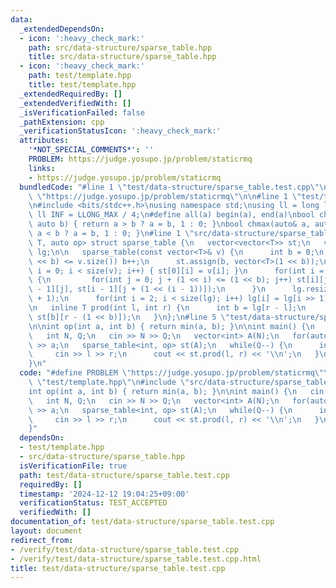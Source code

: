 ```yaml
---
data:
  _extendedDependsOn:
  - icon: ':heavy_check_mark:'
    path: src/data-structure/sparse_table.hpp
    title: src/data-structure/sparse_table.hpp
  - icon: ':heavy_check_mark:'
    path: test/template.hpp
    title: test/template.hpp
  _extendedRequiredBy: []
  _extendedVerifiedWith: []
  _isVerificationFailed: false
  _pathExtension: cpp
  _verificationStatusIcon: ':heavy_check_mark:'
  attributes:
    '*NOT_SPECIAL_COMMENTS*': ''
    PROBLEM: https://judge.yosupo.jp/problem/staticrmq
    links:
    - https://judge.yosupo.jp/problem/staticrmq
  bundledCode: "#line 1 \"test/data-structure/sparse_table.test.cpp\"\n#define PROBLEM\
    \ \"https://judge.yosupo.jp/problem/staticrmq\"\n\n#line 1 \"test/template.hpp\"\
    \n#include <bits/stdc++.h>\nusing namespace std;\nusing ll = long long;\nconst\
    \ ll INF = LLONG_MAX / 4;\n#define all(a) begin(a), end(a)\nbool chmin(auto& a,\
    \ auto b) { return a > b ? a = b, 1 : 0; }\nbool chmax(auto& a, auto b) { return\
    \ a < b ? a = b, 1 : 0; }\n#line 1 \"src/data-structure/sparse_table.hpp\"\ntemplate<typename\
    \ T, auto op> struct sparse_table {\n   vector<vector<T>> st;\n   vector<int>\
    \ lg;\n\n   sparse_table(const vector<T>& v) {\n      int b = 0;\n      while((1\
    \ << b) <= v.size()) b++;\n      st.assign(b, vector<T>(1 << b));\n      for(int\
    \ i = 0; i < size(v); i++) { st[0][i] = v[i]; }\n      for(int i = 1; i < b; i++)\
    \ {\n         for(int j = 0; j + (1 << i) <= (1 << b); j++) st[i][j] = op(st[i\
    \ - 1][j], st[i - 1][j + (1 << (i - 1))]);\n      }\n      lg.resize(v.size()\
    \ + 1);\n      for(int i = 2; i < size(lg); i++) lg[i] = lg[i >> 1] + 1;\n   }\n\
    \n   inline T prod(int l, int r) {\n      int b = lg[r - l];\n      return op(st[b][l],\
    \ st[b][r - (1 << b)]);\n   }\n};\n#line 5 \"test/data-structure/sparse_table.test.cpp\"\
    \n\nint op(int a, int b) { return min(a, b); }\n\nint main() {\n   cin.tie(0)->sync_with_stdio(0);\n\
    \   int N, Q;\n   cin >> N >> Q;\n   vector<int> A(N);\n   for(auto&& a : A) cin\
    \ >> a;\n   sparse_table<int, op> st(A);\n   while(Q--) {\n      int l, r;\n \
    \     cin >> l >> r;\n      cout << st.prod(l, r) << '\\n';\n   }\n   return 0;\n\
    }\n"
  code: "#define PROBLEM \"https://judge.yosupo.jp/problem/staticrmq\"\n\n#include\
    \ \"test/template.hpp\"\n#include \"src/data-structure/sparse_table.hpp\"\n\n\
    int op(int a, int b) { return min(a, b); }\n\nint main() {\n   cin.tie(0)->sync_with_stdio(0);\n\
    \   int N, Q;\n   cin >> N >> Q;\n   vector<int> A(N);\n   for(auto&& a : A) cin\
    \ >> a;\n   sparse_table<int, op> st(A);\n   while(Q--) {\n      int l, r;\n \
    \     cin >> l >> r;\n      cout << st.prod(l, r) << '\\n';\n   }\n   return 0;\n\
    }"
  dependsOn:
  - test/template.hpp
  - src/data-structure/sparse_table.hpp
  isVerificationFile: true
  path: test/data-structure/sparse_table.test.cpp
  requiredBy: []
  timestamp: '2024-12-12 19:04:25+09:00'
  verificationStatus: TEST_ACCEPTED
  verifiedWith: []
documentation_of: test/data-structure/sparse_table.test.cpp
layout: document
redirect_from:
- /verify/test/data-structure/sparse_table.test.cpp
- /verify/test/data-structure/sparse_table.test.cpp.html
title: test/data-structure/sparse_table.test.cpp
---
```

